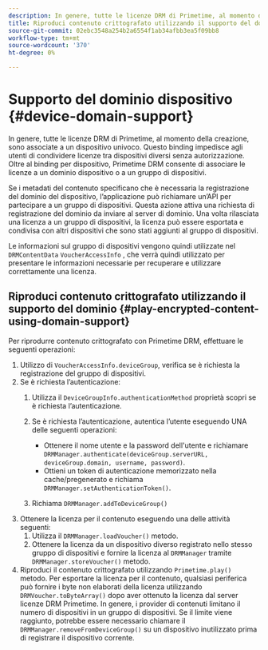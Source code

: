 ```yaml
---
description: In genere, tutte le licenze DRM di Primetime, al momento della creazione, sono associate a un dispositivo univoco. Questo binding impedisce agli utenti di condividere licenze tra dispositivi diversi senza autorizzazione. Oltre al binding per dispositivo, Primetime DRM consente di associare le licenze a un dominio dispositivo o a un gruppo di dispositivi.
title: Riproduci contenuto crittografato utilizzando il supporto del dominio
source-git-commit: 02ebc3548a254b2a6554f1ab34afbb3ea5f09bb8
workflow-type: tm+mt
source-wordcount: '370'
ht-degree: 0%

---
```


# Supporto del dominio dispositivo {#device-domain-support}

In genere, tutte le licenze DRM di Primetime, al momento della creazione, sono associate a un dispositivo univoco. Questo binding impedisce agli utenti di condividere licenze tra dispositivi diversi senza autorizzazione. Oltre al binding per dispositivo, Primetime DRM consente di associare le licenze a un dominio dispositivo o a un gruppo di dispositivi.

Se i metadati del contenuto specificano che è necessaria la registrazione del dominio del dispositivo, l’applicazione può richiamare un’API per partecipare a un gruppo di dispositivi. Questa azione attiva una richiesta di registrazione del dominio da inviare al server di dominio. Una volta rilasciata una licenza a un gruppo di dispositivi, la licenza può essere esportata e condivisa con altri dispositivi che sono stati aggiunti al gruppo di dispositivi.

Le informazioni sul gruppo di dispositivi vengono quindi utilizzate nel `DRMContentData` `VoucherAccessInfo` , che verrà quindi utilizzato per presentare le informazioni necessarie per recuperare e utilizzare correttamente una licenza.

## Riproduci contenuto crittografato utilizzando il supporto del dominio {#play-encrypted-content-using-domain-support}

Per riprodurre contenuto crittografato con Primetime DRM, effettuare le seguenti operazioni:

1. Utilizzo di `VoucherAccessInfo.deviceGroup`, verifica se è richiesta la registrazione del gruppo di dispositivi.
1. Se è richiesta l’autenticazione:
   1. Utilizza il `DeviceGroupInfo.authenticationMethod` proprietà scopri se è richiesta l’autenticazione.
   1. Se è richiesta l’autenticazione, autentica l’utente eseguendo UNA delle seguenti operazioni:

      * Ottenere il nome utente e la password dell&#39;utente e richiamare `DRMManager.authenticate(deviceGroup.serverURL, deviceGroup.domain, username, password)`.
      * Ottieni un token di autenticazione memorizzato nella cache/pregenerato e richiama `DRMManager.setAuthenticationToken()`.

   1. Richiama `DRMManager.addToDeviceGroup()`
1. Ottenere la licenza per il contenuto eseguendo una delle attività seguenti:
   1. Utilizza il `DRMManager.loadVoucher()` metodo.
   1. Ottenere la licenza da un dispositivo diverso registrato nello stesso gruppo di dispositivi e fornire la licenza al `DRMManager` tramite `DRMManager.storeVoucher()` metodo.
1. Riproduci il contenuto crittografato utilizzando `Primetime.play()` metodo.
Per esportare la licenza per il contenuto, qualsiasi periferica può fornire i byte non elaborati della licenza utilizzando `DRMVoucher.toByteArray()` dopo aver ottenuto la licenza dal server licenze DRM Primetime. In genere, i provider di contenuti limitano il numero di dispositivi in un gruppo di dispositivi. Se il limite viene raggiunto, potrebbe essere necessario chiamare il `DRMManager.removeFromDeviceGroup()` su un dispositivo inutilizzato prima di registrare il dispositivo corrente.
